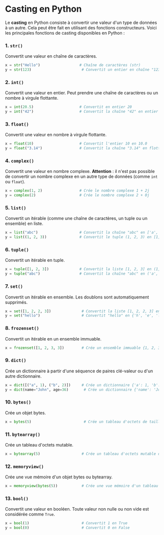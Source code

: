 # Casting en Python

Le **casting** en Python consiste à convertir une valeur d'un type de données à un autre. Cela peut être fait en utilisant des fonctions constructeurs. Voici les principales fonctions de casting disponibles en Python :

### 1. `str()`

Convertit une valeur en chaîne de caractères.

```python
x = str("Hello")                  # Chaîne de caractères (str)
y = str(123)                       # Convertit un entier en chaîne "123"
```

### 2. `int()`

Convertit une valeur en entier. Peut prendre une chaîne de caractères ou un nombre à virgule flottante.

```python
x = int(20.5)                     # Convertit en entier 20
y = int("42")                     # Convertit la chaîne "42" en entier 42
```

### 3. `float()`

Convertit une valeur en nombre à virgule flottante.

```python
x = float(10)                     # Convertit l'entier 10 en 10.0
y = float("3.14")                 # Convertit la chaîne "3.14" en flottant 3.14
```

### 4. `complex()`

Convertit une valeur en nombre complexe. 
**Attention** : il n'est pas possible de convertir un nombre complexe en un autre type de données (comme `int` ou `float`).

```python
x = complex(1, 2)                 # Crée le nombre complexe 1 + 2j
y = complex(2)                    # Crée le nombre complexe 2 + 0j
```

### 5. `list()`

Convertit un itérable (comme une chaîne de caractères, un tuple ou un ensemble) en liste.

```python
x = list("abc")                   # Convertit la chaîne "abc" en ['a', 'b', 'c']
y = list((1, 2, 3))               # Convertit le tuple (1, 2, 3) en [1, 2, 3]
```

### 6. `tuple()`

Convertit un itérable en tuple.

```python
x = tuple([1, 2, 3])              # Convertit la liste [1, 2, 3] en (1, 2, 3)
y = tuple("abc")                  # Convertit la chaîne "abc" en ('a', 'b', 'c')
```

### 7. `set()`

Convertit un itérable en ensemble. Les doublons sont automatiquement supprimés.

```python
x = set([1, 2, 2, 3])              # Convertit la liste [1, 2, 2, 3] en {1, 2, 3}
y = set("hello")                   # Convertit "hello" en {'h', 'e', 'l', 'o'}
```

### 8. `frozenset()`

Convertit un itérable en un ensemble immuable.

```python
x = frozenset([1, 2, 3, 3])        # Crée un ensemble immuable {1, 2, 3}
```

### 9. `dict()`

Crée un dictionnaire à partir d'une séquence de paires clé-valeur ou d'un autre dictionnaire.

```python
x = dict([("a", 1), ("b", 2)])     # Crée un dictionnaire {'a': 1, 'b': 2}
y = dict(name="John", age=36)       # Crée un dictionnaire {'name': 'John', 'age': 36}
```

### 10. `bytes()`

Crée un objet bytes.

```python
x = bytes(5)                        # Crée un tableau d'octets de taille 5
```

### 11. `bytearray()`

Crée un tableau d'octets mutable.

```python
x = bytearray(5)                   # Crée un tableau d'octets mutable de taille 5
```

### 12. `memoryview()`

Crée une vue mémoire d'un objet bytes ou bytearray.

```python
x = memoryview(bytes(5))           # Crée une vue mémoire d'un tableau d'octets de taille 5
```

### 13. `bool()`

Convertit une valeur en booléen. Toute valeur non nulle ou non vide est considérée comme `True`.

```python
x = bool(1)                        # Convertit 1 en True
y = bool(0)                        # Convertit 0 en False
```
